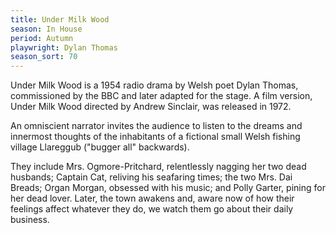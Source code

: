 ```yaml
---
title: Under Milk Wood
season: In House
period: Autumn
playwright: Dylan Thomas
season_sort: 70
---
```



Under Milk Wood is a 1954 radio drama by Welsh poet Dylan Thomas, commissioned by the BBC and later adapted for the stage. A film version, Under Milk Wood directed by Andrew Sinclair, was released in 1972.

An omniscient narrator invites the audience to listen to the dreams and innermost thoughts of the inhabitants of a fictional small Welsh fishing village Llareggub ("bugger all" backwards).

They include Mrs. Ogmore-Pritchard, relentlessly nagging her two dead husbands; Captain Cat, reliving his seafaring times; the two Mrs. Dai Breads; Organ Morgan, obsessed with his music; and Polly Garter, pining for her dead lover. Later, the town awakens and, aware now of how their feelings affect whatever they do, we watch them go about their daily business.
